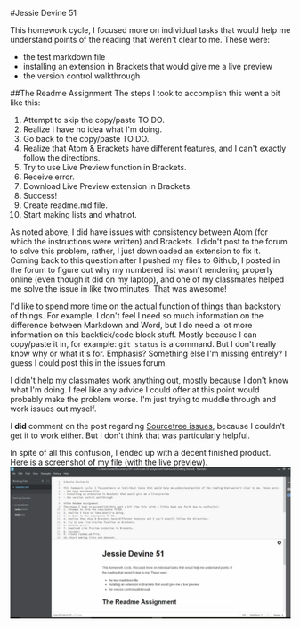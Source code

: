 #Jessie Devine 51

This homework cycle, I focused more on individual tasks that would help me understand points of the reading that weren't clear to me. These were:
- the test markdown file
- installing an extension in Brackets that would give me a live preview
- the version control walkthrough

##The Readme Assignment
The steps I took to accomplish this went a bit like this:

1. Attempt to skip the copy/paste TO DO.
2. Realize I have no idea what I'm doing.
3. Go back to the copy/paste TO DO.
4. Realize that Atom & Brackets have different features, and I can't exactly follow the directions.
5. Try to use Live Preview function in Brackets.
6. Receive error.
7. Download Live Preview extension in Brackets.
8. Success!
9. Create readme.md file.
10. Start making lists and whatnot.

As noted above, I did have issues with consistency between Atom (for which the instructions were written) and Brackets. I didn't post to the forum to solve this problem, rather, I just downloaded an extension to fix it. Coming back to this question after I pushed my files to Github, I posted in the forum to figure out why my numbered list wasn't rendering properly online (even though it did on my laptop), and one of my classmates helped me solve the issue in like two minutes. That was awesome!

I'd like to spend more time on the actual function of things than backstory of things. For example, I don't feel I need so much information on the difference between Markdown and Word, but I do need a lot more information on this backtick/code block stuff. Mostly because I can copy/paste it in, for example: `git status` is a command. But I don't really know why or what it's for. Emphasis? Something else I'm missing entirely? I guess I could post this in the issues forum.

I didn't help my classmates work anything out, mostly because I don't know what I'm doing. I feel like any advice I could offer at this point would probably make the problem worse. I'm just trying to muddle through and work issues out myself.

I **did** comment on the post regarding [Sourcetree issues](https://github.com/Montana-Media-Arts/341-work/issues/9), because I couldn't get it to work either. But I don't think that was particularly helpful.

In spite of all this confusion, I ended up with a decent finished product. Here is a screenshot of my file (with the live preview). ![Image](readme_screenshot.JPG)